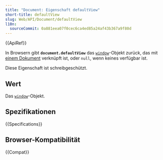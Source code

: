 ```yaml
---
title: "Document: Eigenschaft defaultView"
short-title: defaultView
slug: Web/API/Document/defaultView
l10n:
  sourceCommit: 0a881eea07f0cec6ca4ed85a24af43b367a9f80d
---
```


{{ApiRef}}

In Browsern gibt **`document.defaultView`** das
[`window`](/de/docs/Web/API/Window)-Objekt zurück, das mit [einem Dokument](/de/docs/Glossary/Browsing_context) verknüpft ist, oder `null`, wenn keines verfügbar ist.

Diese Eigenschaft ist schreibgeschützt.

## Wert

Das [`window`](/de/docs/Web/API/Window)-Objekt.

## Spezifikationen

{{Specifications}}

## Browser-Kompatibilität

{{Compat}}
